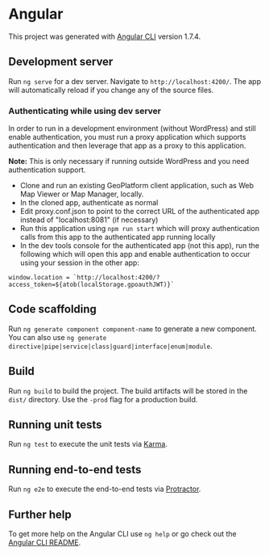 # Angular

This project was generated with [Angular CLI](https://github.com/angular/angular-cli) version 1.7.4.

## Development server

Run `ng serve` for a dev server. Navigate to `http://localhost:4200/`. The app will automatically reload if you change any of the source files.


### Authenticating while using dev server

In order to run in a development environment (without WordPress) and still enable authentication,
you must run a proxy application which supports authentication and then leverage that app
as a proxy to this application.

**Note:** This is only necessary if running outside WordPress and you need authentication support.

- Clone and run an existing GeoPlatform client application, such as Web Map Viewer or Map Manager, locally.
- In the cloned app, authenticate as normal
- Edit proxy.conf.json to point to the correct URL of the authenticated app instead of "localhost:8081" (if necessary)
- Run this application using `npm run start` which will proxy authentication calls from this app to the authenticated app running locally
- In the dev tools console for the authenticated app (not this app), run the following which will open this app and enable authentication to occur using your session in the other app:
```
window.location = `http://localhost:4200/?access_token=${atob(localStorage.gpoauthJWT)}`
```


## Code scaffolding

Run `ng generate component component-name` to generate a new component. You can also use `ng generate directive|pipe|service|class|guard|interface|enum|module`.

## Build

Run `ng build` to build the project. The build artifacts will be stored in the `dist/` directory. Use the `-prod` flag for a production build.

## Running unit tests

Run `ng test` to execute the unit tests via [Karma](https://karma-runner.github.io).

## Running end-to-end tests

Run `ng e2e` to execute the end-to-end tests via [Protractor](http://www.protractortest.org/).

## Further help

To get more help on the Angular CLI use `ng help` or go check out the [Angular CLI README](https://github.com/angular/angular-cli/blob/master/README.md).

